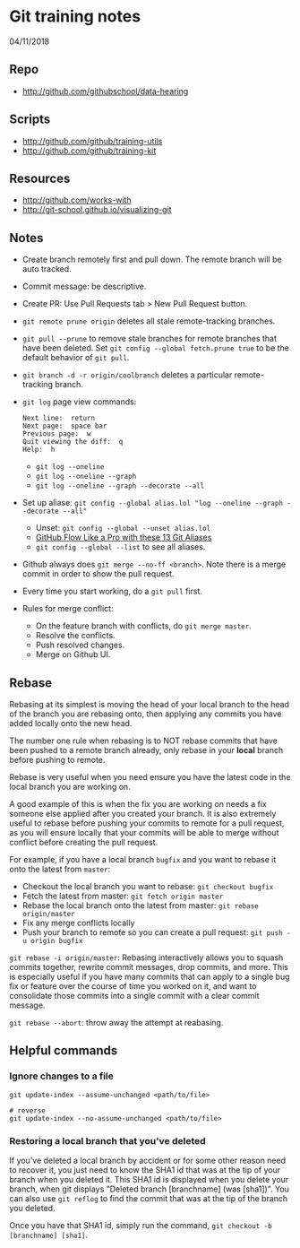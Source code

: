 # Git training notes

04/11/2018

## Repo

- http://github.com/githubschool/data-hearing

## Scripts

- http://github.com/github/training-utils
- http://github.com/github/training-kit

## Resources

- http://github.com/works-with
- http://git-school.github.io/visualizing-git

## Notes

- Create branch remotely first and pull down. The remote branch will be auto tracked.
- Commit message: be descriptive.
- Create PR: Use Pull Requests tab > New Pull Request button.
- `git remote prune origin` deletes all stale remote-tracking branches.
- `git pull --prune` to remove stale branches for remote branches that have been deleted. Set `git config --global fetch.prune true` to be the default behavior of `git pull`.
- `git branch -d -r origin/coolbranch` deletes a particular remote-tracking branch.
- `git log` page view commands:

    ```git
    Next line:  return
    Next page:  space bar
    Previous page:  w
    Quit viewing the diff:  q
    Help:  h
    ```
  - `git log --oneline`
  - `git log --oneline --graph`
  - `git log --oneline --graph --decorate --all`
- Set up aliase: `git config --global alias.lol "log --oneline --graph --decorate --all"`
  - Unset: `git config --global --unset alias.lol`
  - [GitHub Flow Like a Pro with these 13 Git Aliases](https://haacked.com/archive/2014/07/28/github-flow-aliases/)
  - `git config --global --list` to see all aliases.
- Github always does `git merge --no-ff <branch>`. Note there is a merge commit in order to show the pull request.
- Every time you start working, do a `git pull` first.
- Rules for merge conflict:
  - On the feature branch with conflicts, do `git merge master`.
  - Resolve the conflicts.
  - Push resolved changes.
  - Merge on Github UI.

## Rebase

Rebasing at its simplest is moving the head of your local branch to the head of the branch you are rebasing onto, then applying any commits you have added locally onto the new head.

The number one rule when rebasing is to NOT rebase commits that have been pushed to a remote branch already, only rebase in your **local** branch before pushing to remote.

Rebase is very useful when you need ensure you have the latest code in the local branch you are working on.

A good example of this is when the fix you are working on needs a fix someone else applied after you created your branch. It is also extremely useful to rebase before pushing your commits to remote for a pull request, as you will ensure locally that your commits will be able to merge without conflict before creating the pull request.

For example, if you have a local branch `bugfix` and you want to rebase it onto the latest from `master`:

- Checkout the local branch you want to rebase: `git checkout bugfix`
- Fetch the latest from master: `git fetch origin master`
- Rebase the local branch onto the latest from master: `git rebase origin/master`
- Fix any merge conflicts locally
- Push your branch to remote so you can create a pull request: `git push -u origin bugfix`

`git rebase -i origin/master`: Rebasing interactively allows you to squash commits together, rewrite commit messages, drop commits, and more. This is especially useful if you have many commits that can apply to a single bug fix or feature over the course of time you worked on it, and want to consolidate those commits into a single commit with a clear commit message.

`git rebase --abort`: throw away the attempt at reabasing.

## Helpful commands

### Ignore changes to a file

```git
git update-index --assume-unchanged <path/to/file>

# reverse
git update-index --no-assume-unchanged <path/to/file>
```

### Restoring a local branch that you've deleted

If you've deleted a local branch by accident or for some other reason need to recover it, you just need to know the SHA1 id that was at the tip of your branch when you deleted it. This SHA1 id is displayed when you delete your branch, when git displays "Deleted branch [branchname] (was [sha1])". You can also use `git reflog` to find the commit that was at the tip of the branch you deleted. 

Once you have that SHA1 id, simply run the command, `git checkout -b [branchname] [sha1]`.